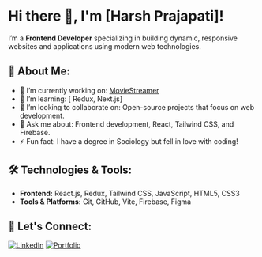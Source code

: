 # Hi there 👋, I'm [Harsh Prajapati]!

I’m a **Frontend Developer** specializing in building dynamic, responsive websites and applications using modern web technologies.

## 🚀 About Me:
- 🔭 I’m currently working on: [MovieStreamer](https://moviestreamer-811f4.web.app)
- 🌱 I’m learning: [ Redux, Next.js]
- 👯 I’m looking to collaborate on: Open-source projects that focus on web development.
- 💬 Ask me about: Frontend development, React, Tailwind CSS, and Firebase.
- ⚡ Fun fact: I have a degree in Sociology but fell in love with coding!

## 🛠️ Technologies & Tools:
- **Frontend:** React.js, Redux, Tailwind CSS, JavaScript, HTML5, CSS3
- **Tools & Platforms:** Git, GitHub, Vite, Firebase, Figma

## 🔗 Let's Connect:
[![LinkedIn](https://img.shields.io/badge/LinkedIn-0077B5?style=for-the-badge&logo=linkedin&logoColor=white)](https://www.linkedin.com/in/harsh-prajapati-032746223/)
[![Portfolio](https://img.shields.io/badge/Portfolio-000?style=for-the-badge&logo=Portfolio&logoColor=white)](https://664c6018a4f26baea4bcfc44--melodious-cranachan-29785c.netlify.app/#)



<!--
**Harsh90Prajapati/Harsh90Prajapati** is a ✨ _special_ ✨ repository because its `README.md` (this file) appears on your GitHub profile.

Here are some ideas to get you started:

- 🔭 I’m currently working on ...
- 🌱 I’m currently learning ...
- 👯 I’m looking to collaborate on ...
- 🤔 I’m looking for help with ...
- 💬 Ask me about ...
- 📫 How to reach me: ...
- 😄 Pronouns: ...
- ⚡ Fun fact: ...
-->
